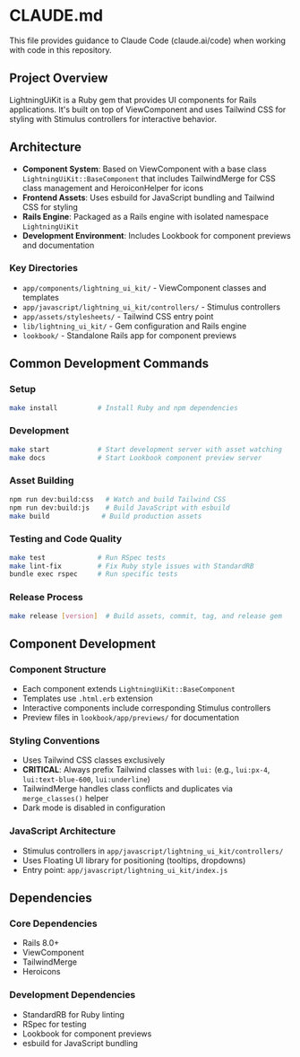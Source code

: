 # CLAUDE.md

This file provides guidance to Claude Code (claude.ai/code) when working with code in this repository.

## Project Overview

LightningUiKit is a Ruby gem that provides UI components for Rails applications. It's built on top of ViewComponent and uses Tailwind CSS for styling with Stimulus controllers for interactive behavior.

## Architecture

- **Component System**: Based on ViewComponent with a base class `LightningUiKit::BaseComponent` that includes TailwindMerge for CSS class management and HeroiconHelper for icons
- **Frontend Assets**: Uses esbuild for JavaScript bundling and Tailwind CSS for styling
- **Rails Engine**: Packaged as a Rails engine with isolated namespace `LightningUiKit`
- **Development Environment**: Includes Lookbook for component previews and documentation

### Key Directories

- `app/components/lightning_ui_kit/` - ViewComponent classes and templates
- `app/javascript/lightning_ui_kit/controllers/` - Stimulus controllers
- `app/assets/stylesheets/` - Tailwind CSS entry point
- `lib/lightning_ui_kit/` - Gem configuration and Rails engine
- `lookbook/` - Standalone Rails app for component previews

## Common Development Commands

### Setup
```bash
make install          # Install Ruby and npm dependencies
```

### Development
```bash
make start            # Start development server with asset watching
make docs             # Start Lookbook component preview server
```

### Asset Building
```bash
npm run dev:build:css   # Watch and build Tailwind CSS
npm run dev:build:js    # Build JavaScript with esbuild
make build             # Build production assets
```

### Testing and Code Quality
```bash
make test             # Run RSpec tests
make lint-fix         # Fix Ruby style issues with StandardRB
bundle exec rspec     # Run specific tests
```

### Release Process
```bash
make release [version]  # Build assets, commit, tag, and release gem
```

## Component Development

### Component Structure
- Each component extends `LightningUiKit::BaseComponent`
- Templates use `.html.erb` extension
- Interactive components include corresponding Stimulus controllers
- Preview files in `lookbook/app/previews/` for documentation

### Styling Conventions
- Uses Tailwind CSS classes exclusively
- **CRITICAL**: Always prefix Tailwind classes with `lui:` (e.g., `lui:px-4`, `lui:text-blue-600`, `lui:underline`)
- TailwindMerge handles class conflicts and duplicates via `merge_classes()` helper
- Dark mode is disabled in configuration

### JavaScript Architecture
- Stimulus controllers in `app/javascript/lightning_ui_kit/controllers/`
- Uses Floating UI library for positioning (tooltips, dropdowns)
- Entry point: `app/javascript/lightning_ui_kit/index.js`

## Dependencies

### Core Dependencies
- Rails 8.0+
- ViewComponent
- TailwindMerge
- Heroicons

### Development Dependencies
- StandardRB for Ruby linting
- RSpec for testing
- Lookbook for component previews
- esbuild for JavaScript bundling